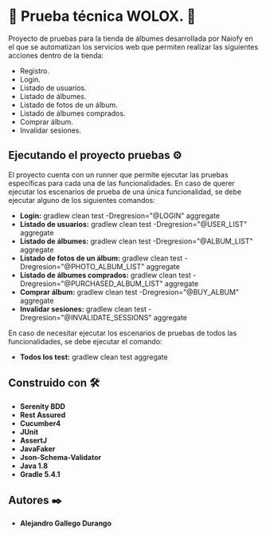 # 🚀 Prueba técnica WOLOX. 🚀

Proyecto de pruebas para la tienda de álbumes desarrollada por Naiofy en el que se automatizan los servicios web que permiten realizar las siguientes acciones dentro de la tienda:
* Registro.
* Login.
* Listado de usuarios.
* Listado de álbumes.
* Listado de fotos de un álbum.
* Listado de álbumes comprados.
* Comprar álbum.
* Invalidar sesiones.   


## Ejecutando el proyecto pruebas ⚙️

El proyecto cuenta con un runner que permite ejecutar las pruebas específicas para cada una de las funcionalidades. En caso de querer ejecutar los escenarios de prueba de una única funcionalidad, se debe ejecutar alguno de los siguientes comandos:
* **Login:** gradlew clean test -Dregresion="@LOGIN" aggregate
* **Listado de usuarios:** gradlew clean test -Dregresion="@USER_LIST" aggregate
* **Listado de álbumes:** gradlew clean test -Dregresion="@ALBUM_LIST" aggregate
* **Listado de fotos de un álbum:** gradlew clean test -Dregresion="@PHOTO_ALBUM_LIST" aggregate
* **Listado de álbumes comprados:** gradlew clean test -Dregresion="@PURCHASED_ALBUM_LIST" aggregate
* **Comprar álbum:** gradlew clean test -Dregresion="@BUY_ALBUM" aggregate
* **Invalidar sesiones:** gradlew clean test -Dregresion="@INVALIDATE_SESSIONS" aggregate


En caso de necesitar ejecutar los escenarios de pruebas de todos las funcionalidades, se debe ejecutar el comando: 

* **Todos los test:** gradlew clean test aggregate

## Construido con 🛠️

* **Serenity BDD**
* **Rest Assured**
* **Cucumber4**
* **JUnit**
* **AssertJ**
* **JavaFaker**
* **Json-Schema-Validator**
* **Java 1.8**
* **Gradle 5.4.1**


## Autores ✒️

* **Alejandro Gallego Durango**
